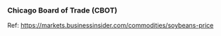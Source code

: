 ### Chicago Board of Trade (CBOT)

Ref: https://markets.businessinsider.com/commodities/soybeans-price

